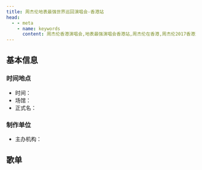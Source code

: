 ```yaml
---
title: 周杰伦地表最强世界巡回演唱会-香港站
head:
  - - meta
    - name: keywords
      content: 周杰伦香港演唱会,地表最强演唱会香港站,周杰伦在香港,周杰伦2017香港演唱会
---
```

## 基本信息

### 时间地点
- 时间：
- 场馆：
- 正式名：

### 制作单位
- 主办机构：

## 歌单